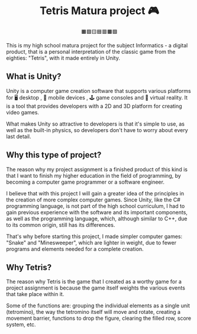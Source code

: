 <h1 align="center">Tetris Matura project 🎮</h1>
<p align = "center">🟧🟪🟨🟦🟥🟫🟩</p>

This is my high school matura project for the subject Informatics - a digital product, that is a personal interpretation of the classic game from the eighties: "Tetris", with it made entirely in Unity. 

<h2>What is Unity?</h2>

Unity is a computer game creation software that supports various platforms for 🖥️ desktop , 📱 mobile devices , 🕹️ game consoles  and 🥽 virtual reality. It is a tool that provides developers with a 2D and 3D platform for creating video games. 

What makes Unity so attractive to developers is that it's simple to use, as well as the built-in physics, so developers don't have to worry about every last detail.

<h2>Why this type of project?</h2>

The reason why my project assignment is a finished product of this kind is that I want to finish my higher education in the field of programming, by becoming a computer game programmer or a software engineer. 

I believe that with this project I will gain a greater idea of the principles in the creation of more complex computer games. Since Unity, like the C# programming language, is not part of the high school curriculum, I had to gain previous experience with the software and its important components, as well as the programming language, which, although similar to C++, due to its common origin, still has its differences. 

That's why before starting this project, I made simpler computer games: "Snake" and "Minesweeper", which are lighter in weight, due to fewer programs and elements needed for a complete creation.

<h2>Why Tetris?</h2>

The reason why Tetris is the game that I created as a worthy game for a project assignment is because the game itself weights the various events that take place within it. 

Some of the functions are: grouping the individual elements as a single unit (tetromino), the way the tetromino itself will move and rotate, creating a movement barrier, functions to drop the figure, clearing the filled row, score system, etc.
